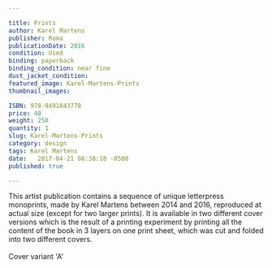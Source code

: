 ```yaml
---

title: Prints
author: Karel Martens
publisher: Roma
publicationDate: 2016
condition: Used
binding: paperback
binding_condition: near fine
dust_jacket_condition:
featured_image: Karel-Martens-Prints
thumbnail_images:

ISBN: 978-9491843778
price: 40
weight: 250
quantity: 1
slug: Karel-Martens-Prints
category: design
tags: Karel Martens
date:   2017-04-21 08:38:18 -0500
published: true

---
```



This artist publication contains a sequence of unique letterpress monoprints, made by Karel Martens between 2014 and 2016, reproduced at actual size (except for two larger prints). It is available in two different cover versions which is the result of a printing experiment by printing all the content of the book in 3 layers on one print sheet, which was cut and folded into two different covers. 
<br>
<br>
Cover variant 'A'